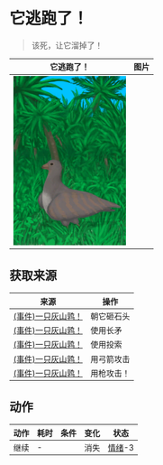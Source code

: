 # 它逃跑了！  
> 该死，让它溜掉了！  
  
  它逃跑了！  |   图片   
 ----  |  ----:   
   |  <img decoding="async" src="Sprite/PartridgeEvent.png" href="a.md" style="max-width:300px;max-height:300px;">   
  
## 获取来源  
来源  |  操作  
----  |  ----  
[(事件)一只灰山鹑！](Event_PartridgeFight.md)  |  朝它砸石头  
[(事件)一只灰山鹑！](Event_PartridgeFight.md)  |  使用长矛  
[(事件)一只灰山鹑！](Event_PartridgeFight.md)  |  使用投索  
[(事件)一只灰山鹑！](Event_PartridgeFight.md)  |  用弓箭攻击  
[(事件)一只灰山鹑！](Event_PartridgeFight.md)  |  用枪攻击！  
## 动作  
动作  |  耗时  |  条件  |  变化  |  状态  
----  |  ----  |  ----  |  ----  |  ----  
继续<br>  |  -  |    |  消失  |  [情绪](Morale.md)-3  
